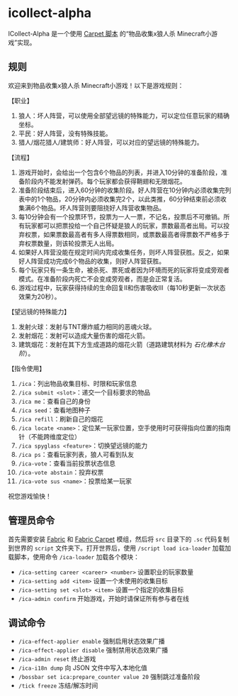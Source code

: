 # icollect-alpha

ICollect-Alpha 是一个使用 [Carpet 脚本](https://github.com/gnembon/fabric-carpet) 的“物品收集x狼人杀 Minecraft小游戏”实现。

## 规则

欢迎来到物品收集x狼人杀 Minecraft小游戏！以下是游戏规则：

【职业】
1. 狼人：坏人阵营，可以使用全部望远镜的特殊能力，可以定位任意玩家的精确坐标。
2. 平民：好人阵营，没有特殊技能。
3. 猎人/烟花猎人/建筑师：好人阵营，可以对应的望远镜的特殊能力。

【流程】
1. 游戏开始时，会给出一个包含6个物品的列表，并进入10分钟的准备阶段，准备阶段内不能发射弹药。每个玩家都会获得鞘翅和无限烟花。
2. 准备阶段结束后，进入60分钟的收集阶段。好人阵营在10分钟内必须收集完列表中的1个物品，20分钟内必须收集完2个，以此类推，60分钟结束前必须收集满6个物品。坏人阵营则要阻挠好人阵营收集物品。
3. 每10分钟会有一个投票环节，投票为一人一票，不记名，投票后不可撤销。所有玩家都可以把票投给一个自己怀疑是狼人的玩家，票数最高者出局。可以投弃权票，如果票数最高者有多人得票数相同，或票数最高者得票数不严格多于弃权票数量，则该轮投票无人出局。
4. 如果好人阵营没能在规定时间内完成收集任务，则坏人阵营获胜。反之，如果好人阵营成功完成6个物品的收集，则好人阵营获胜。
5. 每个玩家只有一条生命，被杀死、票死或者因为环境而死的玩家将变成旁观者模式。在准备阶段内死亡不会变成旁观者，而是会正常复活。
6. 游戏过程中，玩家获得持续的生命回复II和伤害吸收III（每10秒更新一次状态效果为20秒）。

【望远镜的特殊能力】

1. 发射火球：发射与TNT爆炸威力相同的恶魂火球。
2. 发射烟花：发射可以造成大量伤害的烟花火箭。
3. 建筑烟花：发射在其下方生成道路的烟花火箭（道路建筑材料为 _石化橡木台阶_）。

【指令使用】
1. `/ica`：列出物品收集目标、时限和玩家信息
2. `/ica submit <slot>`：递交一个目标要求的物品
3. `/ica me`：查看自己的身份
4. `/ica seed`：查看地图种子
5. `/ica refill`：刷新自己的烟花
6. `/ica locate <name>`：定位某一玩家位置，空手使用时可获得指向位置的指南针（不能跨维度定位）
7. `/ica spyglass <feature>`：切换望远镜的能力
7. `/ica ps`：查看玩家列表，狼人可看到队友
7. `/ica-vote`：查看当前投票状态信息
8. `/ica-vote abstain`：投弃权票
9. `/ica-vote sus <name>`：投票给某一玩家

祝您游戏愉快！

## 管理员命令

首先需要安装 [Fabric](https://fabricmc.net/) 和 [Fabric Carpet](https://github.com/gnembon/fabric-carpet) 模组，然后将 `src` 目录下的 `.sc` 代码复制到世界的 `script` 文件夹下。打开世界后，使用 `/script load ica-loader` 加载加载脚本，使用命令 `/ica-loader` 加载各个模块：

- `/ica-setting career <career> <number>` 设置职业的玩家数量
- `/ica-setting add <item>` 设置一个未使用的收集目标
- `/ica-setting set <slot> <item>` 设置一个指定的收集目标
- `/ica-admin confirm` 开始游戏，开始时请保证所有参与者在线

## 调试命令

- `/ica-effect-applier enable` 强制启用状态效果广播
- `/ica-effect-applier disable` 强制禁用状态效果广播
- `/ica-admin reset` 终止游戏
- `/ica-i18n dump` 向 JSON 文件中写入本地化值
- `/bossbar set ica:prepare_counter value 20` 强制跳过准备阶段
- `/tick freeze` 冻结/解冻时间
